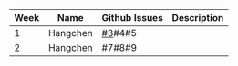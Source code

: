| **Week** | **Name** | **Github Issues**                                        | **Description**                                                                                                                                                                             |
|----------|----------|----------------------------------------------------------|---------------------------------------------------------------------------------------------------------------------------------------------------------------------------------------------|
| 1        | Hangchen | [#3]((../../../sopra-fs23-group-38-client/issues/3))#4#5 |   |
| 2        | Hangchen | #7#8#9                                                   |   |



